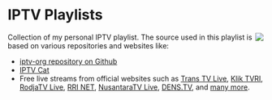 # IPTV Playlists
<img align="right" src="https://github.dev/geryruslandi/my-iptv/blob/main/icons/iptv.png?raw=true">
Collection of my personal IPTV playlist. The source used in this playlist is based on various repositories and websites like:

- [iptv-org repository on Github](https://github.com/iptv-org/iptv)
- [IPTV Cat](https://iptvcat.com/indonesia__8)
- Free live streams from official websites such as [Trans TV Live](https://www.transtv.co.id/live), [Klik TVRI](https://klik.tvri.go.id/), [RodjaTV Live](https://rodja.tv/), [RRI NET](https://rri.co.id/stream/video), [NusantaraTV Live](https://nusantaratv.com/live), [DENS.TV](https://www.dens.tv), and [many more](https://github.com/OngisMbois/IPTV-PREMIUM).
